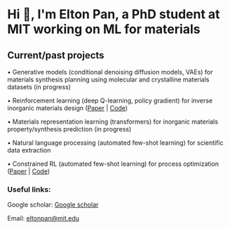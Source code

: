 <h1 align="left">Hi 👋, I'm Elton Pan, a PhD student at MIT working on ML for materials</h1>

<h2 align="left">Current/past projects</h2>

• Generative models (conditional denoising diffusion models, VAEs) for materials synthesis planning using molecular and crystalline materials datasets (in progress)
  
• Reinforcement learning (deep Q-learning, policy gradient) for inverse inorganic materials design (<a href="https://arxiv.org/abs/2210.11931">Paper</a> | <a href="https://github.com/eltonpan/RL_materials_generation">Code</a>)

• Materials representation learning (transformers) for inorganic materials property/synthesis prediction (in progress)
  
• Natural language processing (automated few-shot learning) for scientific data extraction

• Constrained RL (automated few-shot learning) for process optimization (<a href="https://www.sciencedirect.com/science/article/abs/pii/S0098135421002404">Paper</a> | <a href="https://github.com/eltonpan/constrained_RL_process_optimization">Code</a>)

<h3 align="left">Useful links:</h3>

Google scholar: <a href="https://scholar.google.com/citations?user=2GTcE-0AAAAJ&hl=en">Google scholar</a>

Email: <a href = "mailto: eltonpan@mit.edu">eltonpan@mit.edu</a>
